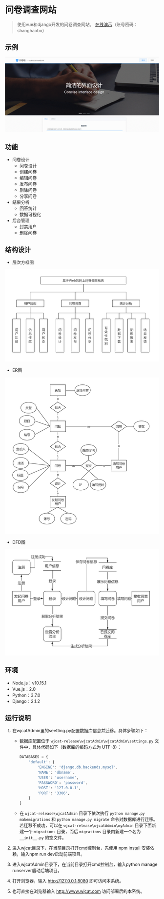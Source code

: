 # 问卷调查网站

> 使用vue和django开发的问卷调查网站。
[在线演示](https://wjcat.com)（账号密码：shanghaobo）


## 示例

![demo](demo.gif)

## 功能
- 问卷设计
    - 问卷设计
    - 创建问卷
    - 编辑问卷
    - 发布问卷
    - 删除问卷
    - 分享问卷
- 结果分析
    - 回答统计
    - 数据可视化
- 后台管理
    - 封禁用户
    - 删除问卷


## 结构设计

- 层次方框图

![问卷调查系统层次方框图](问卷调查系统层次方框图.png)

- ER图

![问卷调查系统ER图](问卷调查系统ER图.png)

- DFD图

![问卷调查系统DFD图](问卷调查系统DFD图.png)

## 环境

- Node.js：v10.15.1
- Vue.js：2.0
- Python：3.7.0
- Django：2.1.2

## 运行说明

1. 在wjcatAdmin里的seetting.py配置数据库信息并迁移。具体步骤如下：

    - 数据库配置位于 `wjcat-release\wjcatAdmin\wjcatAdmin\settings.py` 文件中，具体代码如下（数据库的编码方式为 UTF-8）：
        ```py
        DATABASES = {
            'default': {
                'ENGINE': 'django.db.backends.mysql',
                'NAME': 'dbname',
                'USER': 'username',
                'PASSWORD': 'password',
                'HOST': '127.0.0.1',
                'PORT': '3306',
            }
        }
        ```
        
    - 在 `wjcat-release\wjcatAdmin` 目录下依次执行 `python manage.py makemigrations` 和 `python manage.py migrate` 命令对数据库进行迁移。若迁移不成功，可以在 `wjcat-release\wjcatAdmin\myAdmin` 目录下面新建一个 `migrations` 目录，而后 `migrations` 目录内新建一个名为 `__init__.py` 的空文件。

2. 进入wjcat目录下，在当前目录打开cmd控制台，先使用 npm install 安装依赖，输入npm run dev启动前端项目。
3. 进入wjcatAdmin目录下，在当前目录打开cmd控制台，输入python manage runserver启动后端项目。
4. 打开浏览器，输入 http://127.0.0.1:8080 即可访问本系统。
5. 也可直接在浏览器输入 http://www.wjcat.com 访问部署后的本系统。
